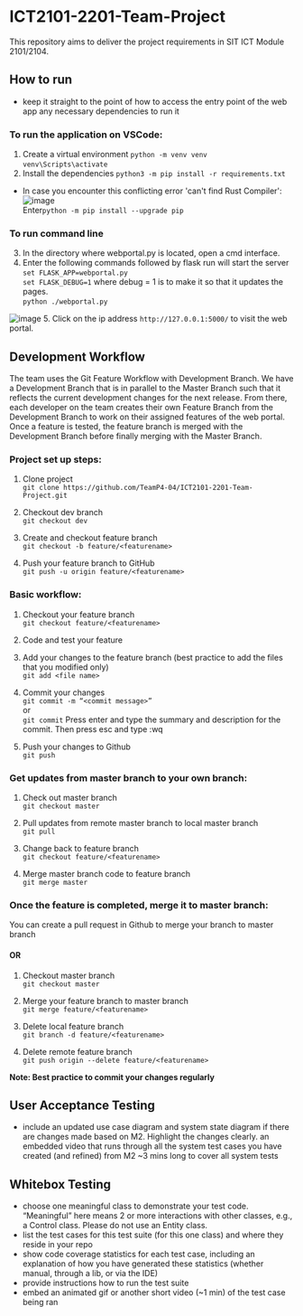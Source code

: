 # ICT2101-2201-Team-Project
This repository aims to deliver the project requirements in SIT ICT Module 2101/2104. 

## How to run

- keep it straight to the point of how to access the entry point of the web app
any necessary dependencies to run it

### To run the application on VSCode:
1. Create a virtual environment
 ```python -m venv venv```
```venv\Scripts\activate```
2. Install the dependencies
```python3 -m pip install -r requirements.txt```
- In case you encounter this conflicting error 'can't find Rust Compiler':
![image](https://user-images.githubusercontent.com/71871190/143470692-27069d67-bf2f-4958-9b6f-634e6b858230.png)  
Enter```python -m pip install --upgrade pip```  

### To run command line
3. In the directory where webportal.py is located, open a cmd interface.  
4. Enter the following commands followed by flask run will start the server
```set FLASK_APP=webportal.py```  
```set FLASK_DEBUG=1``` where debug = 1 is to make it so that it updates the pages.  
```python ./webportal.py``` 

![image](https://user-images.githubusercontent.com/71871190/143473789-51f2f610-b12a-4014-9021-a1ab6f4af49b.png)
5. Click on the ip address ```http://127.0.0.1:5000/``` to visit the web portal.

## Development Workflow
The team uses the Git Feature Workflow with Development Branch. We have a Development Branch that is in parallel to the Master Branch such that it reflects the current development changes for the next release. From there, each developer on the team creates their own Feature Branch from the Development Branch to work on their assigned features of the web portal. Once a feature is tested, the feature branch is merged with the Development Branch before finally merging with the Master Branch.

### Project set up steps:
1. Clone project  
```git clone https://github.com/TeamP4-04/ICT2101-2201-Team-Project.git```

2. Checkout dev branch  
```git checkout dev```

3. Create and checkout feature branch  
```git checkout -b feature/<featurename>```

4. Push your feature branch to GitHub  
```git push -u origin feature/<featurename>```

### Basic workflow:
1. Checkout your feature branch  
```git checkout feature/<featurename>```

1. Code and test your feature  

2. Add your changes to the feature branch (best practice to add the files that you modified only)  
```git add <file name>```

4. Commit your changes  
```git commit -m “<commit message>”```  
or  
```git commit``` Press enter and type the summary and description for the commit. Then press esc and type :wq  

5. Push your changes to Github  
```git push```

### Get updates from master branch to your own branch:
1. Check out master branch  
```git checkout master```

2. Pull updates from remote master branch to local master branch    
```git pull```

3. Change back to feature branch  
```git checkout feature/<featurename>```

4. Merge master branch code to feature branch  
```git merge master```

### Once the feature is completed, merge it to master branch:  
You can create a pull request in Github to merge your branch to master branch  

#### OR
1. Checkout master branch  
```git checkout master```  

2. Merge your feature branch to master branch  
```git merge feature/<featurename>```  

3. Delete local feature branch   
```git branch -d feature/<featurename>```  

4. Delete remote feature branch  
```git push origin --delete feature/<featurename>```  

**Note: Best practice to commit your changes regularly**

## User Acceptance Testing

- include an updated use case diagram and system state diagram if there are changes made based on M2. Highlight the changes clearly.
an embedded video that runs through all the system test cases you have created (and refined) from M2
~3 mins long to cover all system tests

## Whitebox Testing

- choose one meaningful class to demonstrate your test code. “Meaningful” here means 2 or more interactions with other classes, e.g., a Control class. Please do not use an Entity class.
- list the test cases for this test suite (for this one class) and where they reside in your repo
- show code coverage statistics for each test case, including an explanation of how you have generated these statistics (whether manual, through a lib, or via the IDE)
- provide instructions how to run the test suite
- embed an animated gif or another short video (~1 min) of the test case being ran